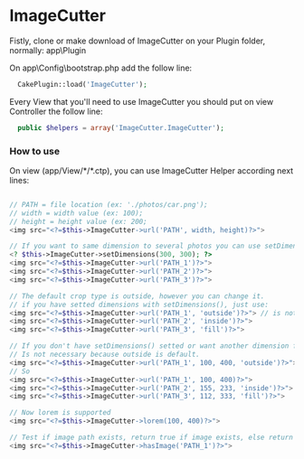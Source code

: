 ImageCutter
===========

Fistly, clone or make download of ImageCutter on your Plugin folder, normally: app\Plugin 


On app\Config\bootstrap.php add the follow line:

```php
  CakePlugin::load('ImageCutter');
```

Every View that you'll need to use ImageCutter you should put on view Controller the follow line:

```php
  public $helpers = array('ImageCutter.ImageCutter');
```

### How to use ###


On view (app/View/\*/*.ctp), you can use ImageCutter Helper according next lines: 

```php

// PATH = file location (ex: './photos/car.png');
// width = width value (ex: 100);
// height = height value (ex: 200;
<img src="<?=$this->ImageCutter->url('PATH', width, height)?>">

// If you want to same dimension to several photos you can use setDimensions() to define a width and height
<? $this->ImageCutter->setDimensions(300, 300); ?>
<img src="<?=$this->ImageCutter->url('PATH_1')?>">
<img src="<?=$this->ImageCutter->url('PATH_2')?>">
<img src="<?=$this->ImageCutter->url('PATH_3')?>">

// The default crop type is outside, however you can change it.
// if you have setted dimensions with setDimensions(), just use:
<img src="<?=$this->ImageCutter->url('PATH_1', 'outside')?>"> // is not necessary because outside is default.
<img src="<?=$this->ImageCutter->url('PATH_2', 'inside')?>">
<img src="<?=$this->ImageCutter->url('PATH_3', 'fill')?>">

// If you don't have setDimensions() setted or want another dimension for a specific img tag
// Is not necessary because outside is default.
<img src="<?=$this->ImageCutter->url('PATH_1', 100, 400, 'outside')?>">
// So
<img src="<?=$this->ImageCutter->url('PATH_1', 100, 400)?>">
<img src="<?=$this->ImageCutter->url('PATH_2', 155, 233, 'inside')?>">
<img src="<?=$this->ImageCutter->url('PATH_3', 112, 333, 'fill')?>">

// Now lorem is supported
<img src="<?=$this->ImageCutter->lorem(100, 400)?>">

// Test if image path exists, return true if image exists, else return false.
<img src="<?=$this->ImageCutter->hasImage('PATH_1')?>">

```
